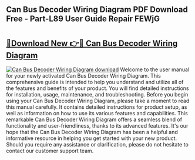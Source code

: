 ## Can Bus Decoder Wiring Diagram PDF Download Free - Part-L89 User Guide Repair FEWjG

# <h2><a href="http://dfjejrg.blite.top/?on=Can+Bus+Decoder+Wiring+Diagram">🔗Download New 👉🔴 Can Bus Decoder Wiring Diagram</a></h2>

[![Can Bus Decoder Wiring Diagram download](https://i.imgur.com/lujVjoI.png)](http://dfjejrg.blite.top/?on=Can+Bus+Decoder+Wiring+Diagram)
Welcome to the user manual for your newly activated Can Bus Decoder Wiring Diagram. This comprehensive guide is intended to help you understand and utilize all of the features and benefits of your product. You will find detailed instructions for installation, usage, maintenance, and troubleshooting. Before you begin using your Can Bus Decoder Wiring Diagram, please take a moment to read this manual carefully. It contains detailed instructions for product setup, as well as information on how to use its various features and capabilities. This remarkable Can Bus Decoder Wiring Diagram offers a seamless blend of functionality and user-friendliness, thanks to its advanced features. It's our hope that the Can Bus Decoder Wiring Diagram has been a helpful and informative resource in helping you get started with your new product. Should you require any assistance or clarification, please do not hesitate to contact our customer support team.
